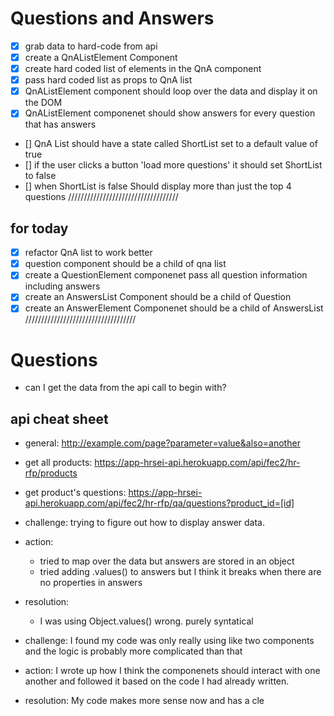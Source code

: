 # Questions and Answers

- [x] grab data to hard-code from api
- [x] create a QnAListElement Component
- [x] create hard coded list of elements in the QnA component
- [x] pass hard coded list as props to QnA list
- [x] QnAListElement component should loop over the data and display it on the DOM
- [x] QnAListElement componenet should show answers for every question that has answers
- [] QnA List should have a state called ShortList set to a default value of true
- [] if the user clicks a button 'load more questions' it should set ShortList to false
- [] when ShortList is false Should display more than just the top 4 questions
///////////////////////////////////
## for today
- [x] refactor QnA list to work better
- [x] question component should be a child of qna list
- [x] create a QuestionElement componenet pass all question information including answers
- [x] create an AnswersList Component should be a child of Question
- [x] create an AnswerElement Componenet should be a child of AnswersList
///////////////////////////////////
# Questions
- can I get the data from the api call to begin with?

## api cheat sheet
- general: http://example.com/page?parameter=value&also=another

- get all products: https://app-hrsei-api.herokuapp.com/api/fec2/hr-rfp/products
- get product's questions: https://app-hrsei-api.herokuapp.com/api/fec2/hr-rfp/qa/questions?product_id=[id]



- challenge: trying to figure out how to display answer data.

- action:
  - tried to map over the data but answers are stored in an object
  - tried adding .values() to answers but I think it breaks when there are no properties in answers

- resolution:
  - I was using Object.values() wrong. purely syntatical

- challenge: I found my code was only really using like two components and the logic is probably more complicated than that

- action: I wrote up how I think the componenets should interact with one another and followed it based on the code I had already written.

- resolution: My code makes more sense now and has a cle